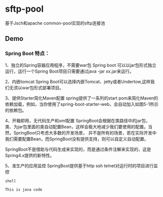 # sftp-pool
基于Jsch和apache common-pool实现的sftp连接池

## Demo
### Spring Boot 特点：
1、独立的Spring容器应用程序，不需要war包
Spring boot 可以以jar包形式独立运行，运行一个Spring Boot项目只需要通过java -jar xx.jar来运行。

2、内嵌tomcat
Spring Boot可以选择内嵌Tomcat、jetty或者Undertow,这样我们无须以war包形式部署项目。

3、提供Starter简化Maven配置
spring提供了一系列的start pom来简化Maven的依赖加载，例如，当你使用了spring-boot-starter-web，会自动加入如图5-1所示的依赖包。

4、开箱即用，无代码生产和xml配置
SpringBoot会根据在类路径中的jar包，类、为jar包里面的类自动配置Bean，这样会极大地减少我们要使用的配置。当然，SpringBoot只考虑大多数的开发场景，
并不是所有的场景，若在实际开发中我们需要配置Bean，而SpringBoot没有提供支持，则可以自定义自动配置。

SpringBoot不是借助与代码生成来实现的，而是通过条件注解来实现的，这是Spring4.x提供的新特性。

5、准生产的应用监控
SpringBoot提供基于http ssh telnet对运行时的项目进行监控

```jshelllanguage
shell
```
```java
This is java code
```